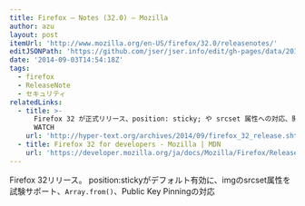 ```yaml
---
title: Firefox — Notes (32.0) — Mozilla
author: azu
layout: post
itemUrl: 'http://www.mozilla.org/en-US/firefox/32.0/releasenotes/'
editJSONPath: 'https://github.com/jser/jser.info/edit/gh-pages/data/2014/09/index.json'
date: '2014-09-03T14:54:18Z'
tags:
  - firefox
  - ReleaseNote
  - セキュリティ
relatedLinks:
  - title: >-
      Firefox 32 が正式リリース、position: sticky; や srcset 属性への対応、開発ツールの機能追加など | WWW
      WATCH
    url: 'http://hyper-text.org/archives/2014/09/firefox_32_release.shtml'
  - title: Firefox 32 for developers - Mozilla | MDN
    url: 'https://developer.mozilla.org/ja/docs/Mozilla/Firefox/Releases/32'
---
```

Firefox 32リリース。
position:stickyがデフォルト有効に、imgのsrcset属性を試験サポート、`Array.from()`、Public Key Pinningの対応
